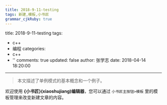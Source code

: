 ```yaml
---
title: 2018-9-11-testing
tags: 新建,模板,小书匠
grammar_cjkRuby: true
---
```





title: 2018-9-11-testing
tags:
  - c++
  - 编程
categories:
  - c++
  - ''
comments: true
updated: false
author: 张学志
date: 2018-04-14 18:20:00
---
> 本文描述了单例模式的基本概念和一个例子。
<!-- more -->

欢迎使用 **{小书匠}(xiaoshujiang)编辑器**，您可以通过 `小书匠主按钮>模板` 里的模板管理来改变新建文章的内容。